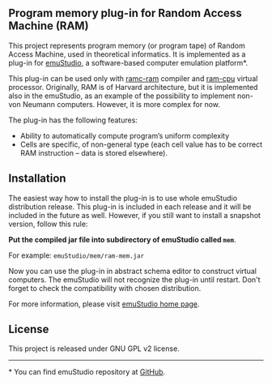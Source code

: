 Program memory plug-in for Random Access Machine (RAM)
------------------------------------------------------

This project represents program memory (or program tape) of Random Access Machine, used in theoretical
informatics. It is implemented as a plug-in for [emuStudio](http://emustudio.sf.net), a software-based
computer emulation platform\*.

This plug-in can be used only with [ramc-ram](https://github.com/vbmacher/ramc-ram) compiler and
[ram-cpu](https://github.com/vbmacher/ram-cpu) virtual processor. 
Originally, RAM is of Harvard architecture, but it is implemented also in the emuStudio, as an example
of the possibility to implement non-von Neumann computers. However, it is more complex for now.

The plug-in has the following features:

* Ability to automatically compute program’s uniform complexity
* Cells are specific, of non-general type (each cell value has to be correct RAM instruction – data is
  stored elsewhere).

Installation
------------

The easiest way how to install the plug-in is to use whole emuStudio distribution release. This plug-in is
included in each release and it will be included in the future as well. However, if you still want to install
a snapshot version, follow this rule: 

**Put the compiled jar file into subdirectory of emuStudio called `mem`**.

For example: `emuStudio/mem/ram-mem.jar`

Now you can use the plug-in in abstract schema editor to construct virtual computers. The emuStudio
will not recognize the plug-in until restart. Don't forget to check the compatibility with chosen
distribution.

For more information, please visit [emuStudio home page](http://emustudio.sourceforge.net/downloads.html).

License
-------

This project is released under GNU GPL v2 license.

* * *

\* You can find emuStudio repository at [GitHub](http://github.com/vbmacher/emuStudio).

